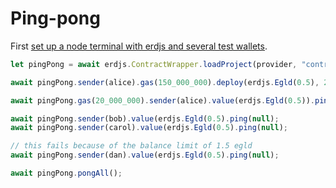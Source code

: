 # Ping-pong

First [set up a node terminal with erdjs and several test wallets](../../../../tutorial/src/interaction.md).

```javascript
let pingPong = await erdjs.ContractWrapper.loadProject(provider, "contracts/examples/ping-pong-egld");

await pingPong.sender(alice).gas(150_000_000).deploy(erdjs.Egld(0.5), 2 * 60, null, erdjs.Egld(1.5));

await pingPong.gas(20_000_000).sender(alice).value(erdjs.Egld(0.5)).ping("note 1");

await pingPong.sender(bob).value(erdjs.Egld(0.5).ping(null);
await pingPong.sender(carol).value(erdjs.Egld(0.5).ping(null);

// this fails because of the balance limit of 1.5 egld
await pingPong.sender(dan).value(erdjs.Egld(0.5).ping(null);

await pingPong.pongAll();

```
